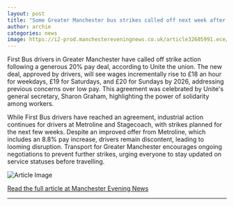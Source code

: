 ```yaml
---
layout: post
title: "Some Greater Manchester bus strikes called off next week after drivers accept 'exceptional' pay deal"
author: archie
categories: news
image: https://i2-prod.manchestereveningnews.co.uk/article32605991.ece/ALTERNATES/s1200/0_JS381615050.jpg
---
```

First Bus drivers in Greater Manchester have called off strike action following a generous 20% pay deal, according to Unite the union. The new deal, approved by drivers, will see wages incrementally rise to £18 an hour for weekdays, £19 for Saturdays, and £20 for Sundays by 2026, addressing previous concerns over low pay. This agreement was celebrated by Unite's general secretary, Sharon Graham, highlighting the power of solidarity among workers.

While First Bus drivers have reached an agreement, industrial action continues for drivers at Metroline and Stagecoach, with strikes planned for the next few weeks. Despite an improved offer from Metroline, which includes an 8.8% pay increase, drivers remain discontent, leading to looming disruption. Transport for Greater Manchester encourages ongoing negotiations to prevent further strikes, urging everyone to stay updated on service statuses before travelling.

![Article Image](https://i2-prod.manchestereveningnews.co.uk/article32605991.ece/ALTERNATES/s1200/0_JS381615050.jpg)

[Read the full article at Manchester Evening News](https://www.manchestereveningnews.co.uk/news/greater-manchester-news/greater-manchester-bus-strikes-called-32605900)

---
